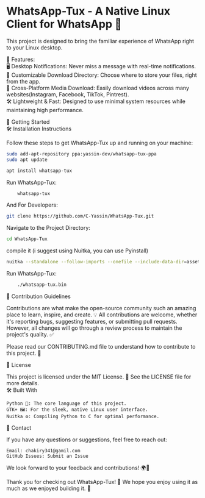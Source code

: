 # WhatsApp-Tux - A Native Linux Client for WhatsApp 🐧

This project is designed to bring the familiar experience of WhatsApp right to your Linux desktop. <br/> 

🌟 Features:<br/> 
🖥️ Desktop Notifications: Never miss a message with real-time notifications.<br/> 
📂 Customizable Download Directory: Choose where to store your files, right from the app.<br/> 
🔄 Cross-Platform Media Download: Easily download videos across many websites(Instagram, Facebook, TikTok, Pintrest).<br/> 
🛠️ Lightweight & Fast: Designed to use minimal system resources while maintaining high performance.

🚀 Getting Started<br/> 
🛠️ Installation Instructions<br/> 

Follow these steps to get WhatsApp-Tux up and running on your machine:
```bash
sudo add-apt-repository ppa:yassin-dev/whatsapp-tux-ppa
sudo apt update
```
```bash
apt install whatsapp-tux
```
Run WhatsApp-Tux:
```bash
    whatsapp-tux
```
And For Developers:
```bash
git clone https://github.com/C-Yassin/WhatsApp-Tux.git
```
Navigate to the Project Directory:

```bash
cd WhatsApp-Tux
```
compile it (i suggest using Nuitka, you can use Pyinstall)

```bash
nuitka --standalone --follow-imports --onefile --include-data-dir=assets=assets main.py
```
Run WhatsApp-Tux:

```bash
    ./whatsapp-tux.bin
```
📝 Contribution Guidelines<br/> 

Contributions are what make the open-source community such an amazing place to learn, inspire, and create. 💡 All contributions are welcome, whether it's reporting bugs, suggesting features, or submitting pull requests. However, all changes will go through a review process to maintain the project's quality. ✅<br/> 

Please read our CONTRIBUTING.md file to understand how to contribute to this project. 🎉<br/> 

🧰 License<br/> 

This project is licensed under the MIT License. 📝 See the LICENSE file for more details.<br/> 
🛠️ Built With

    Python 🐍: The core language of this project.
    GTK+ 🖼️: For the sleek, native Linux user interface.
    Nuitka ⚙️: Compiling Python to C for optimal performance.

📧 Contact<br/> 

If you have any questions or suggestions, feel free to reach out:

    Email: chakiry341@gamil.com
    GitHub Issues: Submit an Issue

We look forward to your feedback and contributions! 🌍💬<br/> 

Thank you for checking out WhatsApp-Tux! 🎉 We hope you enjoy using it as much as we enjoyed building it. 🤗
